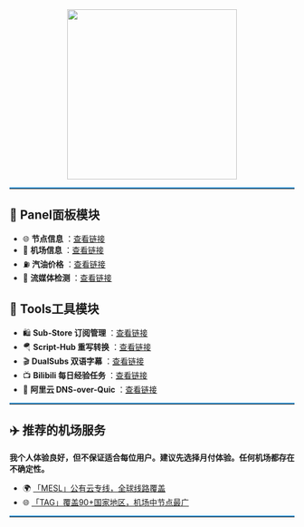 <div align="center">
 <img src="https://raw.githubusercontent.com/cc63/Surge/main/Module.PNG" width="300">
</div>

<hr style="border-top: 2px solid #3498DB;">

## 📖 Panel面板模块

- 🌐 **节点信息** ：[查看链接](https://github.com/cc63/Surge/tree/main/Module/Panel/IP-info)
- 🛫 **机场信息** ：[查看链接](https://github.com/cc63/Surge/tree/main/Module/Panel/Sub-info)
- ⛽ **汽油价格** ：[查看链接](https://github.com/cc63/Surge/tree/main/Module/Panel/QiYou)
- 🎥 **流媒体检测** ：[查看链接](https://github.com/cc63/Surge/tree/main/Module/Panel/Stream)


## 🔧 Tools工具模块

- 🛍️ **Sub-Store 订阅管理** ：[查看链接](https://github.com/sub-store-org/Sub-Store)
- 🪂 **Script-Hub 重写转换** ：[查看链接](https://github.com/Script-Hub-Org/Script-Hub)
- 🎬 **DualSubs 双语字幕** ：[查看链接](https://github.com/DualSubs/Universal)
- 📺 **Bilibili 每日经验任务** ：[查看链接](https://raw.githubusercontent.com/ClydeTime/BiliBili/main/modules/BiliBiliDailyBonus.sgmodule)
- 🔐 **阿里云 DNS-over-Quic** ：[查看链接](https://raw.githubusercontent.com/cc63/Surge/main/Module/Spec/DNS-Quic.sgmodule)

<hr style="border-top: 2px solid #3498DB;">

## ✈️ 推荐的机场服务

**我个人体验良好，但不保证适合每位用户。建议先选择月付体验。任何机场都存在不确定性。**

- 🌍 [「MESL」公有云专线，全球线路覆盖](https://in.mesl.cloud/#/register?code=YiKXC8T0)
- 🌐 [「TAG」覆盖90+国家地区，机场中节点最广](https://tagss01.pro/#/auth/xfm2jXlF)

<hr style="border-top: 2px solid #3498DB;">
